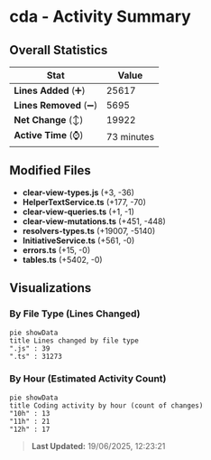 # cda - Activity Summary 

## Overall Statistics

| Stat                   | Value                                                             |
| ---------------------- | ----------------------------------------------------------------- |
| **Lines Added** (➕)   | 25617                                          |
| **Lines Removed** (➖) | 5695                                        |
| **Net Change** (↕)    | 19922                |
| **Active Time** (⌚)   | 73 minutes |


## Modified Files
- **clear-view-types.js** (+3, -36)
- **HelperTextService.ts** (+177, -70)
- **clear-view-queries.ts** (+1, -1)
- **clear-view-mutations.ts** (+451, -448)
- **resolvers-types.ts** (+19007, -5140)
- **InitiativeService.ts** (+561, -0)
- **errors.ts** (+15, -0)
- **tables.ts** (+5402, -0)

## Visualizations

### By File Type (Lines Changed)

```mermaid
pie showData
title Lines changed by file type
".js" : 39
".ts" : 31273
```

### By Hour (Estimated Activity Count)

```mermaid
pie showData
title Coding activity by hour (count of changes)
"10h" : 13
"11h" : 21
"12h" : 17
```


> **Last Updated:** 19/06/2025, 12:23:21